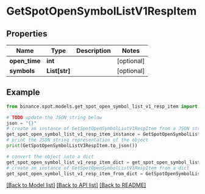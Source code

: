 # GetSpotOpenSymbolListV1RespItem


## Properties

Name | Type | Description | Notes
------------ | ------------- | ------------- | -------------
**open_time** | **int** |  | [optional] 
**symbols** | **List[str]** |  | [optional] 

## Example

```python
from binance.spot.models.get_spot_open_symbol_list_v1_resp_item import GetSpotOpenSymbolListV1RespItem

# TODO update the JSON string below
json = "{}"
# create an instance of GetSpotOpenSymbolListV1RespItem from a JSON string
get_spot_open_symbol_list_v1_resp_item_instance = GetSpotOpenSymbolListV1RespItem.from_json(json)
# print the JSON string representation of the object
print(GetSpotOpenSymbolListV1RespItem.to_json())

# convert the object into a dict
get_spot_open_symbol_list_v1_resp_item_dict = get_spot_open_symbol_list_v1_resp_item_instance.to_dict()
# create an instance of GetSpotOpenSymbolListV1RespItem from a dict
get_spot_open_symbol_list_v1_resp_item_from_dict = GetSpotOpenSymbolListV1RespItem.from_dict(get_spot_open_symbol_list_v1_resp_item_dict)
```
[[Back to Model list]](../README.md#documentation-for-models) [[Back to API list]](../README.md#documentation-for-api-endpoints) [[Back to README]](../README.md)


